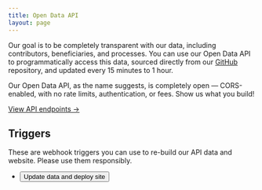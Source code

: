 ```yaml
---
title: Open Data API
layout: page
---
```


Our goal is to be completely transparent with our data, including contributors, beneficiaries, and processes. You can use our Open Data API to programmatically access this data, sourced directly from our [GitHub](https://github.com/Karuna2020/open-data) repository, and updated every 15 minutes to 1 hour.

Our Open Data API, as the name suggests, is completely open — CORS-enabled, with no rate limits, authentication, or fees. Show us what you build!

<a class="cta" href="https://open-data.karuna2020.org">View API endpoints →</a>

## Triggers

These are webhook triggers you can use to re-build our API data and website. Please use them responsibly.

-   <button data-trigger="sheets">Update data and deploy site</button>

<script>
var waiting = false;
function triggerWebhook(e, repo, event) {
  if (waiting) return;
  console.log("Triggering hook", repo, event);
  var text = e.target.innerText;
  if (e.target) e.target.innerText = "Triggering...";
  waiting = true;
  fetch("https://cors-anywhere.herokuapp.com/https://services.anandchowdhary.now.sh/api/github-trigger?repo=" + repo + "&event=" + event, {
    headers: {
      "X-Requested-With": "XMLHttpRequest"
    }
  })
    .then(function() { e.target.innerText = "Triggered" })
    .catch(function() { e.target.innerText = "Error in triggering" })
    .then(function() { waiting = false; setTimeout(function() {
      e.target.innerText = text;
    }, 5000); });
}
document.querySelector("[data-trigger='airtable']").addEventListener("click", function(e){ triggerWebhook(e, "Karuna2020/open-data", "update_airtable") });
document.querySelector("[data-trigger='sheets']").addEventListener("click", function(e){ triggerWebhook(e, "Karuna2020/open-data", "update_sheets") });
document.querySelector("[data-trigger='site']").addEventListener("click", function(e){ triggerWebhook(e, "Karuna2020/karuna2020.org", "update") });
</script>
